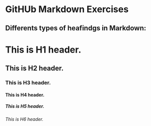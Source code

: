# GitHUb Markdown Exercises

## Differents types of heafindgs in Markdown:

# This is H1 header.

## This is H2 header.

### This is H3 header.

#### This is H4 header.

##### This is H5 header.

###### This is H6 header.
